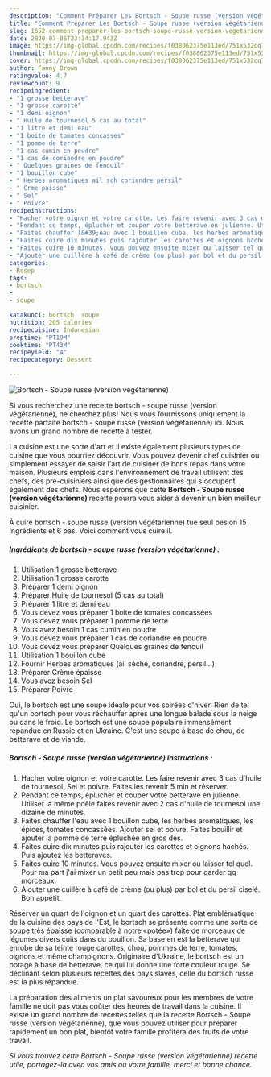 ```yaml
---
description: "Comment Préparer Les Bortsch - Soupe russe (version végétarienne)"
title: "Comment Préparer Les Bortsch - Soupe russe (version végétarienne)"
slug: 1652-comment-preparer-les-bortsch-soupe-russe-version-vegetarienne
date: 2020-07-06T23:34:17.943Z
image: https://img-global.cpcdn.com/recipes/f038062375e113ed/751x532cq70/bortsch-soupe-russe-version-vegetarienne-photo-principale-de-la-recette.jpg
thumbnail: https://img-global.cpcdn.com/recipes/f038062375e113ed/751x532cq70/bortsch-soupe-russe-version-vegetarienne-photo-principale-de-la-recette.jpg
cover: https://img-global.cpcdn.com/recipes/f038062375e113ed/751x532cq70/bortsch-soupe-russe-version-vegetarienne-photo-principale-de-la-recette.jpg
author: Fanny Brown
ratingvalue: 4.7
reviewcount: 9
recipeingredient:
- "1 grosse betterave"
- "1 grosse carotte"
- "1 demi oignon"
- " Huile de tournesol 5 cas au total"
- "1 litre et demi eau"
- "1 boite de tomates concasses"
- "1 pomme de terre"
- "1 cas cumin en poudre"
- "1 cas de coriandre en poudre"
- " Quelques graines de fenouil"
- "1 bouillon cube"
- " Herbes aromatiques ail sch coriandre persil"
- " Crme paisse"
- " Sel"
- " Poivre"
recipeinstructions:
- "Hacher votre oignon et votre carotte. Les faire revenir avec 3 cas d&#39;huile de tournesol. Sel et poivre. Faites les revenir 5 min et réserver."
- "Pendant ce temps, éplucher et couper votre betterave en julienne. Utiliser la même poêle faites revenir avec 2 cas d&#39;huile de tournesol une dizaine de minutes."
- "Faites chauffer l&#39;eau avec 1 bouillon cube, les herbes aromatiques, les épices, tomates concassées. Ajouter sel et poivre. Faites bouillir et ajouter la pomme de terre épluchée en gros dés."
- "Faites cuire dix minutes puis rajouter les carottes et oignons hachés. Puis ajoutez les betteraves."
- "Faites cuire 10 minutes. Vous pouvez ensuite mixer ou laisser tel quel. Pour ma part j&#39;ai mixer un petit peu mais pas trop pour garder qq morceaux."
- "Ajouter une cuillère à café de crème (ou plus) par bol et du persil ciselé. Bon appétit."
categories:
- Resep
tags:
- bortsch
- 
- soupe

katakunci: bortsch  soupe 
nutrition: 205 calories
recipecuisine: Indonesian
preptime: "PT19M"
cooktime: "PT43M"
recipeyield: "4"
recipecategory: Dessert

---
```



![Bortsch - Soupe russe (version végétarienne)](https://img-global.cpcdn.com/recipes/f038062375e113ed/751x532cq70/bortsch-soupe-russe-version-vegetarienne-photo-principale-de-la-recette.jpg)

Si vous recherchez une recette bortsch - soupe russe (version végétarienne), ne cherchez plus! Nous vous fournissons uniquement la recette parfaite bortsch - soupe russe (version végétarienne) ici. Nous avons un grand nombre de recette à tester.

La cuisine est une sorte d'art et il existe également plusieurs types de cuisine que vous pourriez découvrir. Vous pouvez devenir chef cuisinier ou simplement essayer de saisir l'art de cuisiner de bons repas dans votre maison. Plusieurs emplois dans l'environnement de travail utilisent des chefs, des pré-cuisiniers ainsi que des gestionnaires qui s'occupent également des chefs. Nous espérons que cette <strong> Bortsch - Soupe russe (version végétarienne) </strong> recette pourra vous aider à devenir un bien meilleur cuisinier.

<!--inarticleads1-->

À cuire bortsch - soupe russe (version végétarienne) tue seul besion 15 Ingrédients et 6 pas. Voici comment vous cuire il.

##### Ingrédients de bortsch - soupe russe (version végétarienne) :

1. Utilisation 1 grosse betterave
1. Utilisation 1 grosse carotte
1. Préparer 1 demi oignon
1. Préparer  Huile de tournesol (5 cas au total)
1. Préparer 1 litre et demi eau
1. Vous devez vous préparer 1 boite de tomates concassées
1. Vous devez vous préparer 1 pomme de terre
1. Vous avez besoin 1 cas cumin en poudre
1. Vous devez vous préparer 1 cas de coriandre en poudre
1. Vous devez vous préparer  Quelques graines de fenouil
1. Utilisation 1 bouillon cube
1. Fournir  Herbes aromatiques (ail séché, coriandre, persil...)
1. Préparer  Crème épaisse
1. Vous avez besoin  Sel
1. Préparer  Poivre


Oui, le bortsch est une soupe idéale pour vos soirées d&#39;hiver. Rien de tel qu&#39;un bortsch pour vous réchauffer après une longue balade sous la neige ou dans le froid. Le bortsch est une soupe populaire immensément répandue en Russie et en Ukraine. C&#39;est une soupe à base de chou, de betterave et de viande. 

<!--inarticleads2-->

##### Bortsch - Soupe russe (version végétarienne) instructions :

1. Hacher votre oignon et votre carotte. Les faire revenir avec 3 cas d&#39;huile de tournesol. Sel et poivre. Faites les revenir 5 min et réserver.
1. Pendant ce temps, éplucher et couper votre betterave en julienne. Utiliser la même poêle faites revenir avec 2 cas d&#39;huile de tournesol une dizaine de minutes.
1. Faites chauffer l&#39;eau avec 1 bouillon cube, les herbes aromatiques, les épices, tomates concassées. Ajouter sel et poivre. Faites bouillir et ajouter la pomme de terre épluchée en gros dés.
1. Faites cuire dix minutes puis rajouter les carottes et oignons hachés. Puis ajoutez les betteraves.
1. Faites cuire 10 minutes. Vous pouvez ensuite mixer ou laisser tel quel. Pour ma part j&#39;ai mixer un petit peu mais pas trop pour garder qq morceaux.
1. Ajouter une cuillère à café de crème (ou plus) par bol et du persil ciselé. Bon appétit.


Réserver un quart de l&#39;oignon et un quart des carottes. Plat emblématique de la cuisine des pays de l&#39;Est, le bortsch se présente comme une sorte de soupe très épaisse (comparable à notre «potée») faite de morceaux de légumes divers cuits dans du bouillon. Sa base en est la betterave qui enrobe de sa teinte rouge carottes, chou, pommes de terre, tomates, oignons et même champignons. Originaire d&#39;Ukraine, le bortsch est un potage à base de betterave, ce qui lui donne une forte couleur rouge. Se déclinant selon plusieurs recettes des pays slaves, celle du bortsch russe est la plus répandue. 

<!--inarticleads1-->

<p>
La préparation des aliments un plat savoureux pour les membres de votre famille ne doit pas vous coûter des heures de travail dans la cuisine. Il existe un grand nombre de recettes telles que la recette Bortsch - Soupe russe (version végétarienne), que vous pouvez utiliser pour préparer rapidement un bon plat, bientôt votre famille profitera des fruits de votre travail.
</p>

<p>
<i>Si vous trouvez cette Bortsch - Soupe russe (version végétarienne) recette utile, partagez-la avec vos amis ou votre famille, merci et bonne chance.</i>
</p>
